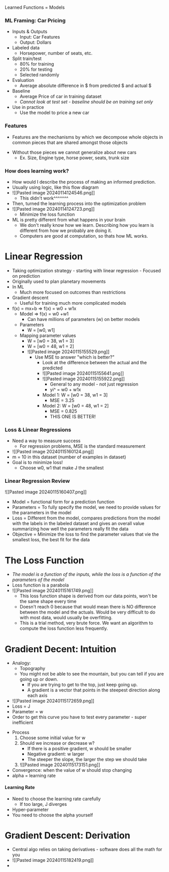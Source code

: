
Learned Functions = Models

### ML Framing: Car Pricing
* Inputs & Outputs
	* Input: Car Features
	* Output: Dollars
* Labeled data
	* Horsepower, number of seats, etc.
* Split train/test
	* 80% for training
	* 20% for testing
	* Selected randomly
* Evaluation
	* Average absolute difference in $ from predicted $ and actual $
* Baseline
	* Average Price of car in training dataset
	* *Cannot look at test set - baseline should be on training set only*
* Use in practice
	* Use the model to price a new car


### Features
- Features are the mechanisms by which we decompose whole objects in common pieces that are shared amongst those objects
* Without those pieces we cannot generalize about new cars
	- Ex. Size, Engine type, horse power, seats, trunk size

### How does learning work?
* How would I describe the process of making an informed prediction.
* Usually using logic, like this flow diagram
* ![[Pasted image 20240114124546.png]]
	* This didn't work^^^^^^^
* Then, turned the learning process into the optimization problem
* ![[Pasted image 20240114124723.png]]
	* Minimize the loss function
* ML is pretty different from what happens in your brain
	* We don't really know how we learn. Describing how you learn is different from how we probably are doing it. 
	* Computers are good at computation, so thats how ML works.

# Linear Regression
* Taking optimization strategy - starting with linear regression - Focused on prediction
* Originally used to plan planetary movements
* In ML
	* Much more focused on outcomes than restrictions
* Gradient descent
	* Useful for training much more complicated models
* f(x) = mx+b => f(x) = w0 + w1x
	* Model => f(x) = w0 +w1
		* Can have millions of parameters (w) on better models
	* Parameters
		* W = [w0, w1]
	* Mapping parameter values
		* W = [w0 = 38, w1 = 3]
		* W = [w0 = 48, w1 = 2]
		* ![[Pasted image 20240115155529.png]]
			* Use MSE to answer "which is better?"
				* Look at the difference between the actual and the predicted
				* ![[Pasted image 20240115155641.png]]
				* ![[Pasted image 20240115155922.png]]
					* General to any model - not just regression 
					* yi^ = w0 + w1x
				* Model 1:  W = [w0 = 38, w1 = 3]
					* MSE = 3.25
				* Model 2: W = [w0 = 48, w1 = 2]
					* MSE = 0.825
					* THIS ONE IS BETTER!
### Loss & Linear Regressions
- Need a way to measure success
	- For regression problems, MSE is the standard measurement
- ![[Pasted image 20240115160124.png]]
- m = 10 in this dataset (number of examples in dataset)
- Goal is to minimize loss!
	- Choose w0, w1 that make J the smallest

### Linear Regression Review 
![[Pasted image 20240115160407.png]]
- Model = functional form for a prediction function
- Parameters = To fully specify the model, we need to provide values for the parameters in the model
- Loss = Different from the model, compares predictions from the model with the labels in the labeled dataset and gives an overall value summarizing how well the parameters really fit the data
- Objective = Minimize the loss to find the parameter values that vie the smallest loss, the best fit for the data

# The Loss Function
* *The model is a function of the inputs, while the loss is a function of the parameters of the model*
* Loss function is a parabola
* ![[Pasted image 20240115161749.png]]
	* This loss function shape is derived from our data points, won't be the same shape every time
	* Doesn't reach 0 because that would mean there is NO difference between the model and the actuals. Would be very difficult to do with most data, would usually be overfitting.
	* This is a trial method, very brute force. We want an algorithm to compute the loss function less frequently. 

# Gradient Decent: Intuition
* Analogy: 
	* Topography
	* You might not be able to see the mountain, but you can tell if you are going up or down.
		* If you are trying to get to the top, just keep going up.
		* A gradient is a vector that points in the steepest direction along each axis
* ![[Pasted image 20240115172659.png]]
* Loss = J
* Parameter = w
* Order to get this curve you have to test every parameter - super inefficient
- Process
	1. Choose some initial value for w
	2. Should we increase or decrease w?
		- If there is a positive gradient, w should be smaller
		- Negative gradient: w larger
		- The steeper the slope, the larger the step we should take
	1. ![[Pasted image 20240115173151.png]]
- Convergence: when the value of w should stop changing
- alpha = learning rate
#### Learning Rate
* Need to choose the learning rate carefully
	* If too large, J diverges
* Hyper-parameter
* You need to choose the alpha yourself

# Gradient Descent: Derivation
- Central algo relies on taking derivatives - software does all the math for you
- ![[Pasted image 20240115182419.png]]
- 
